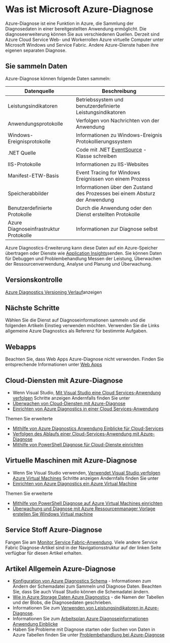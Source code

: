 <properties
    pageTitle="Übersicht über Azure Diagnostics | Microsoft Azure"
    description="Verwenden Sie Azure Diagnostics für Debuggen, Leistung, Überwachung, Analyse Cloud-Diensten und virtuellen Maschinen Service fabric"
    services="multiple"
    documentationCenter=".net"
    authors="rboucher"
    manager="jwhit"
    editor=""/>

<tags
    ms.service="multiple"
    ms.workload="na"
    ms.tgt_pltfrm="na"
    ms.devlang="dotnet"
    ms.topic="article"
    ms.date="06/02/2016"
    ms.author="robb"/>


# <a name="what-is-microsoft-azure-diagnostics"></a>Was ist Microsoft Azure-Diagnose


Azure-Diagnose ist eine Funktion in Azure, die Sammlung der Diagnosedaten in einer bereitgestellten Anwendung ermöglicht. Die diagnoseerweiterung können Sie aus verschiedenen Quellen. Derzeit sind Azure Cloud Service Web- und Workerrollen Azure virtuelle Computer unter Microsoft Windows und Service Fabric. Andere Azure-Dienste haben ihre eigenen separaten Diagnose.

## <a name="data-you-can-collect"></a>Sie sammeln Daten

Azure-Diagnose können folgende Daten sammeln:

Datenquelle|Beschreibung
---|---
Leistungsindikatoren | Betriebssystem und benutzerdefinierte Leistungsindikatoren
Anwendungsprotokolle     | Verfolgen von Nachrichten von der Anwendung
Windows-Ereignisprotokolle   | Informationen zu Windows-Ereignis Protokollierungssystem
.NET Quelle    | Code mit .NET [EventSource](https://msdn.microsoft.com/library/system.diagnostics.tracing.eventsource.aspx) -Klasse schreiben
IIS-Protokolle             | Informationen zu IIS-Websites
Manifest-ETW-Basis   | Event Tracing for Windows Ereignissen von einem Prozess
Speicherabbilder          | Informationen über den Zustand des Prozesses bei einem Absturz der Anwendung
Benutzerdefinierte Protokolle    | Durch die Anwendung oder den Dienst erstellten Protokolle
Azure Diagnoseinfrastruktur Protokolle|Informationen zur Diagnose selbst

Azure Diagnostics-Erweiterung kann diese Daten auf ein Azure-Speicher übertragen oder Dienste wie [Application Insights](./application-insights/app-insights-cloudservices.md)senden. Sie können Daten für Debuggen und Problembehandlung Messen der Leistung, Überwachen der Ressourcenverwendung, Analyse und Planung und Überwachung.


## <a name="versioning"></a>Versionskontrolle
[Azure Diagnostics Versioning Verlauf](azure-diagnostics-versioning-history.md)anzeigen

## <a name="next-steps"></a>Nächste Schritte
Wählen Sie die Dienst auf Diagnoseinformationen sammeln und die folgenden Artikeln Einstieg verwenden möchten. Verwenden Sie die Links allgemeine Azure Diagnostics als Referenz für bestimmte Aufgaben.

## <a name="web-apps"></a>Webapps
Beachten Sie, dass Web Apps Azure-Diagnose nicht verwenden. Finden Sie entsprechende Informationen unter [Web Apps](./app-service-web/web-sites-enable-diagnostic-log.md)

## <a name="cloud-services-using-azure-diagnostics"></a>Cloud-Diensten mit Azure-Diagnose
- Wenn Visual Studio, [Mit Visual Studio eine Cloud Services-Anwendung verfolgen](./vs-azure-tools-debug-cloud-services-virtual-machines.md) Schritte anzeigen Andernfalls finden Sie unter
- [Überwachen von Cloud-Diensten mit Azure-Diagnose](./cloud-services/cloud-services-how-to-monitor.md)
- [Einrichten von Azure Diagnostics in einer Cloud Services-Anwendung](./cloud-services/cloud-services-dotnet-diagnostics.md)

Themen Sie erweiterte

- [Mithilfe von Azure Diagnostics Anwendung Einblicke für Cloud-Services](./application-insights/app-insights-cloudservices.md)
- [Verfolgen des Ablaufs einer Cloud-Services-Anwendung mit Azure-Diagnose](./cloud-services/cloud-services-dotnet-diagnostics-trace-flow.md)
- [Mithilfe von PowerShell Diagnose für Cloud-Dienste einrichten](./virtual-machines/virtual-machines-windows-ps-extensions-diagnostics.md)


## <a name="virtual-machines-using-azure-diagnostics"></a>Virtuelle Maschinen mit Azure-Diagnose
- Wenn Sie Visual Studio verwenden, [Verwendet Visual Studio verfolgen Azure Virtual Machines](./vs-azure-tools-debug-cloud-services-virtual-machines.md) Schritte anzeigen Andernfalls finden Sie unter
- [Einrichten von Azure Diagnostics ein Azure Virtual Machine](./virtual-machines-dotnet-diagnostics.md)

Themen Sie erweiterte

- [Mithilfe von PowerShell Diagnose auf Azure Virtual Machines einrichten](./virtual-machines/virtual-machines-windows-ps-extensions-diagnostics.md)
- [Überwachung und Diagnose mit Azure Ressourcenmanager Vorlage erstellen Sie Windows Virtual machine](./virtual-machines/virtual-machines-windows-extensions-diagnostics-template.md)

## <a name="service-fabric-using-azure-diagnostics"></a>Service Stoff Azure-Diagnose
Fangen Sie am [Monitor Service Fabric-Anwendung](./service-fabric/service-fabric-diagnostics-how-to-monitor-and-diagnose-services-locally.md). Viele andere Service Fabric Diagnose-Artikel sind in der Navigationsstruktur auf der linken Seite verfügbar für diesen Artikel erhalten.

## <a name="general-azure-diagnostics-articles"></a>Artikel Allgemein Azure-Diagnose
- [Konfiguration von Azure Diagnostics Schema](https://msdn.microsoft.com/library/azure/mt634524.aspx) - Informationen zum Ändern der Schemadatei zum Sammeln und Diagnose Daten. Beachten Sie, dass Sie auch Visual Studio können die Schemadatei ändern.
- [Wie in Azure Storage Daten Azure Diagnostics](./cloud-services/cloud-services-dotnet-diagnostics-storage.md) - die Namen der Tabellen und der Blobs, die Diagnosedaten geschrieben.
- Informationen Sie zum [Verwenden von Leistungsindikatoren in Azure-Diagnose](./cloud-services/cloud-services-dotnet-diagnostics-performance-counters.md).
- Informationen Sie zum [Arbeitsplan Azure Diagnoseinformationen Anwendung Einblicke](./azure-diagnostics-configure-applicationinsights.md)
- Haben Sie Probleme mit Diagnose starten oder Suchen von Daten in Azure Tabellen finden Sie unter [Problembehandlung bei Azure-Diagnose](./azure-diagnostics-troubleshooting.md)
